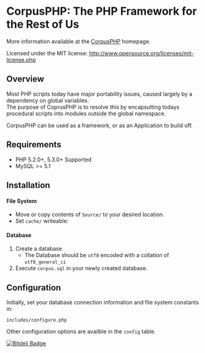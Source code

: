 CorpusPHP: The PHP Framework for the Rest of Us
===============================================

More information available at the [CorpusPHP](http://donatstudios.com/CorpusPHP) homepage.

Licensed under the MIT license: http://www.opensource.org/licenses/mit-license.php

Overview
--------

Most PHP scripts today have major portability issues, caused largely by a dependency on global variables.  
The purpose of CoprusPHP is to resolve this by encapsulting todays procedural scripts into modules outside the global namespace.

CorpusPHP can be used as a framework, or as an Application to build off.

Requirements
------------

- PHP 5.2.0+, 5.3.0+ Supported
- MySQL >= 5.1

Installation
------------

#### File System

- Move or copy contents of `Source/` to your desired location.
- Set `cache/` writeable:	 


#### Database
1. Create a database  
	- The Database should be `utf8` encoded with a collation of `utf8_general_ci`
2. Execute `corpus.sql` in your newly created database.

Configuration
-------------

Initially, set your database connection information and file system constants in:

`includes/configure.php`

Other configuration options are availble in the `config` table.

[![Bitdeli Badge](https://d2weczhvl823v0.cloudfront.net/donatj/corpusphp/trend.png)](https://bitdeli.com/free "Bitdeli Badge")


